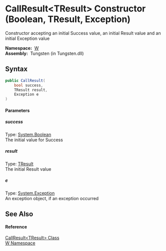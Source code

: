 CallResult&lt;TResult> Constructor (Boolean, TResult, Exception)
================================================================
   Constructor accepting an initial Success value, an initial Result value and an initial Exception value

  **Namespace:**  [W][1]  
  **Assembly:**  Tungsten (in Tungsten.dll)

Syntax
------

```csharp
public CallResult(
	bool success,
	TResult result,
	Exception e
)
```

#### Parameters

##### *success*
Type: [System.Boolean][2]  
The initial value for Success

##### *result*
Type: [TResult][3]  
The initial Result value

##### *e*
Type: [System.Exception][4]  
An exception object, if an exception occurred


See Also
--------

#### Reference
[CallResult&lt;TResult> Class][3]  
[W Namespace][1]  

[1]: ../README.md
[2]: http://msdn.microsoft.com/en-us/library/a28wyd50
[3]: README.md
[4]: http://msdn.microsoft.com/en-us/library/c18k6c59